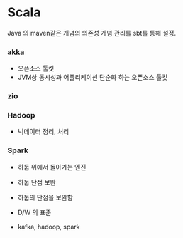 # Scala
Java 의 maven같은 개념의 의존성 개념 관리를 sbt를 통해 설정.

### akka
- 오픈소스 툴킷
- JVM상 동시성과 어플리케이션 단순화 하는 오픈소스 툴킷

### zio

### Hadoop
- 빅데이터 정리, 처리

### Spark
- 하둡 위에서 돌아가는 엔진
- 하둡 단점 보완
- 하둡의 단점을 보완함
- D/W 의 표준

- kafka, hadoop, spark
